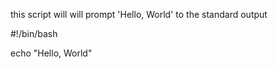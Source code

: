 this script will will prompt 'Hello, World' to the standard output

#!/bin/bash

echo "Hello, World"